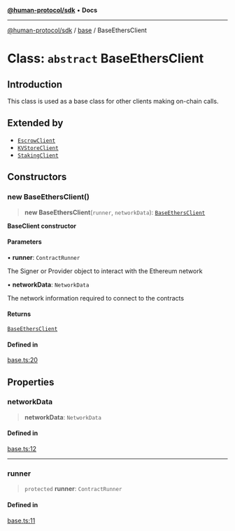 [**@human-protocol/sdk**](../../README.md) • **Docs**

***

[@human-protocol/sdk](../../modules.md) / [base](../README.md) / BaseEthersClient

# Class: `abstract` BaseEthersClient

## Introduction

This class is used as a base class for other clients making on-chain calls.

## Extended by

- [`EscrowClient`](../../escrow/classes/EscrowClient.md)
- [`KVStoreClient`](../../kvstore/classes/KVStoreClient.md)
- [`StakingClient`](../../staking/classes/StakingClient.md)

## Constructors

### new BaseEthersClient()

> **new BaseEthersClient**(`runner`, `networkData`): [`BaseEthersClient`](BaseEthersClient.md)

**BaseClient constructor**

#### Parameters

• **runner**: `ContractRunner`

The Signer or Provider object to interact with the Ethereum network

• **networkData**: `NetworkData`

The network information required to connect to the contracts

#### Returns

[`BaseEthersClient`](BaseEthersClient.md)

#### Defined in

[base.ts:20](https://github.com/humanprotocol/human-protocol/blob/c4fdb1a29e88dfe9f3982c3b18d5c6939416bda0/packages/sdk/typescript/human-protocol-sdk/src/base.ts#L20)

## Properties

### networkData

> **networkData**: `NetworkData`

#### Defined in

[base.ts:12](https://github.com/humanprotocol/human-protocol/blob/c4fdb1a29e88dfe9f3982c3b18d5c6939416bda0/packages/sdk/typescript/human-protocol-sdk/src/base.ts#L12)

***

### runner

> `protected` **runner**: `ContractRunner`

#### Defined in

[base.ts:11](https://github.com/humanprotocol/human-protocol/blob/c4fdb1a29e88dfe9f3982c3b18d5c6939416bda0/packages/sdk/typescript/human-protocol-sdk/src/base.ts#L11)
